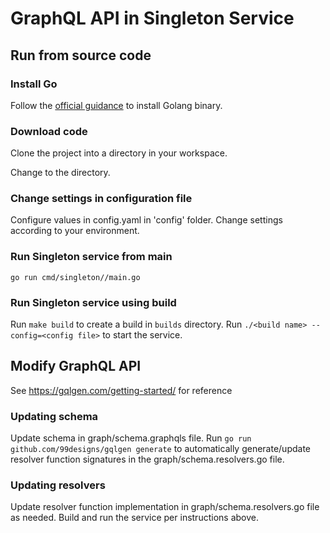 # GraphQL API in Singleton Service

## Run from source code

### Install Go

Follow the [official guidance](https://golang.org/doc/install) to install Golang binary.

### Download code

Clone the project into a directory in your workspace.

Change to the directory.

### Change settings in configuration file

Configure values in config.yaml in 'config' folder.
Change settings according to your environment.

### Run Singleton service from main
`go run cmd/singleton//main.go`

### Run Singleton service using build
Run `make build` to create a build in `builds` directory.
Run `./<build name> --config=<config file>` to start the service.

## Modify GraphQL API

See https://gqlgen.com/getting-started/ for reference

### Updating schema
Update schema in graph/schema.graphqls file.
Run `go run github.com/99designs/gqlgen generate` to automatically generate/update resolver function signatures in the graph/schema.resolvers.go file.

### Updating resolvers
Update resolver function implementation in graph/schema.resolvers.go file as needed.
Build and run the service per instructions above.

